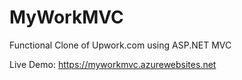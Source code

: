 # MyWorkMVC
Functional Clone of Upwork.com using ASP.NET MVC

Live Demo:
https://myworkmvc.azurewebsites.net
